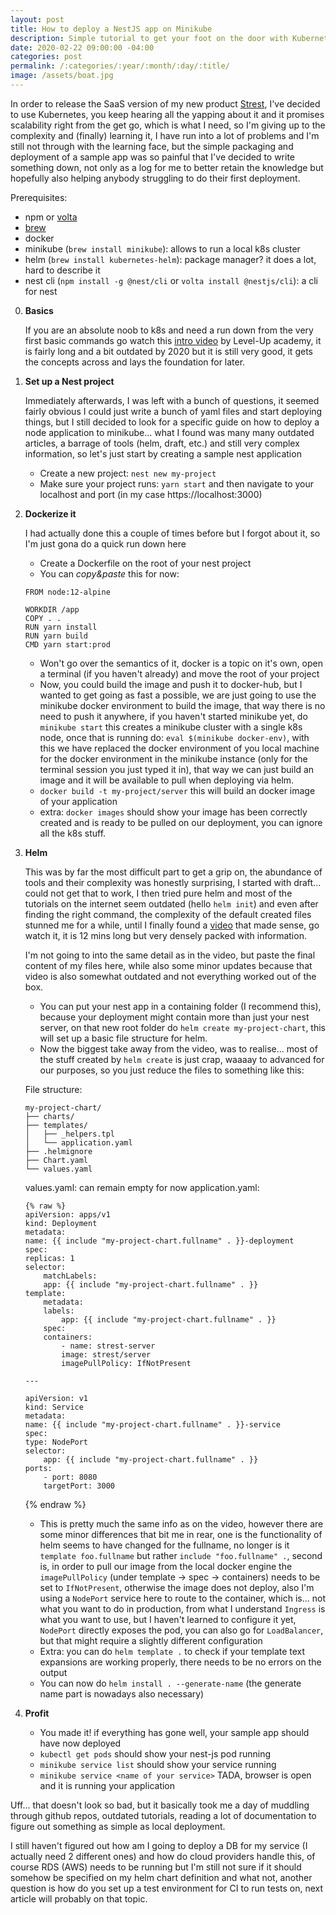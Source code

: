 ```yaml
---
layout: post
title: How to deploy a NestJS app on Minikube
description: Simple tutorial to get your foot on the door with Kubernetes
date: 2020-02-22 09:00:00 -04:00
categories: post
permalink: /:categories/:year/:month/:day/:title/
image: /assets/boat.jpg
---
```


In order to release the SaaS version of my new product [Strest](www.strest.io), I've decided to use Kubernetes, you keep hearing all the yapping about it and it promises scalability right from the get go, which is what I need, so I'm giving up to the complexity and (finally) learning it, I have run into a lot of problems and I'm still not through with the learning face, but the simple packaging and deployment of a sample app was so painful that I've decided to write something down, not only as a log for me to better retain the knowledge but hopefully also helping anybody struggling to do their first deployment.

Prerequisites:

- npm or [volta](volta.sh)
- [brew](brew.sh)
- docker
- minikube (`brew install minikube`): allows to run a local k8s cluster
- helm (`brew install kubernetes-helm`): package manager? it does a lot, hard to describe it
- nest cli (`npm install -g @nest/cli` or `volta install @nestjs/cli`): a cli for nest

0. **Basics**

   If you are an absolute noob to k8s and need a run down from the very first basic commands go watch this [intro video](https://www.youtube.com/watch?v=gpmerrSpbHg) by Level-Up academy, it is fairly long and a bit outdated by 2020 but it is still very good, it gets the concepts across and lays the foundation for later.

1. **Set up a Nest project**

   Immediately afterwards, I was left with a bunch of questions, it seemed fairly obvious I could just write a bunch of yaml files and start deploying things, but I still decided to look for a specific guide on how to deploy a node application to minikube... what I found was many many outdated articles, a barrage of tools (helm, draft, etc.) and still very complex information, so let's just start by creating a sample nest application

   - Create a new project: `nest new my-project`
   - Make sure your project runs: `yarn start` and then navigate to your localhost and port (in my case https://localhost:3000)

2. **Dockerize it**

   I had actually done this a couple of times before but I forgot about it, so I'm just gona do a quick run down here

   - Create a Dockerfile on the root of your nest project
   - You can _copy&paste_ this for now:

   ```
   FROM node:12-alpine

   WORKDIR /app
   COPY . .
   RUN yarn install
   RUN yarn build
   CMD yarn start:prod
   ```

   - Won't go over the semantics of it, docker is a topic on it's own, open a terminal (if you haven't already) and move the root of your project
   - Now, you could build the image and push it to docker-hub, but I wanted to get going as fast a possible, we are just going to use the minikube docker environment to build the image, that way there is no need to push it anywhere, if you haven't started minikube yet, do `minikube start` this creates a minikube cluster with a single k8s node, once that is running do: `eval $(minikube docker-env)`, with this we have replaced the docker environment of you local machine for the docker environment in the minikube instance (only for the terminal session you just typed it in), that way we can just build an image and it will be available to pull when deploying via helm.
   - `docker build -t my-project/server` this will build an docker image of your application
   - extra: `docker images` should show your image has been correctly created and is ready to be pulled on our deployment, you can ignore all the k8s stuff.

3. **Helm**

   This was by far the most difficult part to get a grip on, the abundance of tools and their complexity was honestly surprising, I started with draft... could not get that to work, I then tried pure helm and most of the tutorials on the internet seem outdated (hello `helm init`) and even after finding the right command, the complexity of the default created files stunned me for a while, until I finally found a [video](https://www.youtube.com/watch?v=9cwjtN3gkD4) that made sense, go watch it, it is 12 mins long but very densely packed with information.

   I'm not going to into the same detail as in the video, but paste the final content of my files here, while also some minor updates because that video is also somewhat outdated and not everything worked out of the box.

   - You can put your nest app in a containing folder (I recommend this), because your deployment might contain more than just your nest server, on that new root folder do `helm create my-project-chart`, this will set up a basic file structure for helm.
   - Now the biggest take away from the video, was to realise... most of the stuff created by `helm create` is just crap, waaaay to advanced for our purposes, so you just reduce the files to something like this:

   File structure:

   ```
   my-project-chart/
   ├── charts/
   ├── templates/
   │   ├── _helpers.tpl
   │   └── application.yaml
   ├── .helmignore
   ├── Chart.yaml
   └── values.yaml
   ```

   values.yaml: can remain empty for now
   application.yaml:

   ```
   {% raw %}
   apiVersion: apps/v1
   kind: Deployment
   metadata:
   name: {{ include "my-project-chart.fullname" . }}-deployment
   spec:
   replicas: 1
   selector:
       matchLabels:
       app: {{ include "my-project-chart.fullname" . }}
   template:
       metadata:
       labels:
           app: {{ include "my-project-chart.fullname" . }}
       spec:
       containers:
           - name: strest-server
           image: strest/server
           imagePullPolicy: IfNotPresent

   ---

   apiVersion: v1
   kind: Service
   metadata:
   name: {{ include "my-project-chart.fullname" . }}-service
   spec:
   type: NodePort
   selector:
       app: {{ include "my-project-chart.fullname" . }}
   ports:
       - port: 8080
       targetPort: 3000
   ```

   {% endraw %}

   - This is pretty much the same info as on the video, however there are some minor differences that bit me in rear, one is the functionality of helm seems to have changed for the fullname, no longer is it `template foo.fullname` but rather `include "foo.fullname" .`, second is, in order to pull our image from the local docker engine the `imagePullPolicy` (under template -> spec -> containers) needs to be set to `IfNotPresent`, otherwise the image does not deploy, also I'm using a `NodePort` service here to route to the container, which is... not what you want to do in production, from what I understand `Ingress` is what you want to use, but I haven't learned to configure it yet, `NodePort` directly exposes the pod, you can also go for `LoadBalancer`, but that might require a slightly different configuration
   - Extra: you can do `helm template .` to check if your template text expansions are working properly, there needs to be no errors on the output
   - You can now do `helm install . --generate-name` (the generate name part is nowadays also necessary)

4. **Profit**

   - You made it! if everything has gone well, your sample app should have now deployed
   - `kubectl get pods` should show your nest-js pod running
   - `minikube service list` should show your service running
   - `minikube service <name of your service>` TADA, browser is open and it is running your application

Uff... that doesn't look so bad, but it basically took me a day of muddling through github repos, outdated tutorials, reading a lot of documentation to figure out something as simple as local deployment.

I still haven't figured out how am I going to deploy a DB for my service (I actually need 2 different ones) and how do cloud providers handle this, of course RDS (AWS) needs to be running but I'm still not sure if it should somehow be specified on my helm chart definition and what not, another question is how do you set up a test environment for CI to run tests on, next article will probably on that topic.
